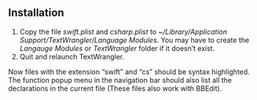 ## Installation

1. Copy the file *swift.plist* and *csharp.plist* to *~/Library/Application Support/TextWrangler/Language Modules*. You may have to create the *Langauge Modules* or *TextWrangler* folder if it doesn’t exist.
2. Quit and relaunch TextWrangler.

Now files with the extension “swift” and “cs”  should be syntax highlighted. The function popup menu in the navigation bar should also list all the declarations in the current file (These files also work with BBEdit).
